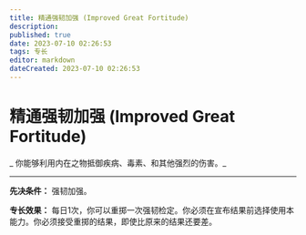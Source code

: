 ```yaml
---
title: 精通强韧加强 (Improved Great Fortitude)
description: 
published: true
date: 2023-07-10 02:26:53
tags: 专长
editor: markdown
dateCreated: 2023-07-10 02:26:53
---
```


# 精通强韧加强 (Improved Great Fortitude)

_ 你能够利用内在之物抵御疾病、毒素、和其他强烈的伤害。_

* * *

**先决条件：** 强韧加强。

**专长效果：** 每日1次，你可以重掷一次强韧检定。你必须在宣布结果前选择使用本能力。你必须接受重掷的结果，即使比原来的结果还要差。

